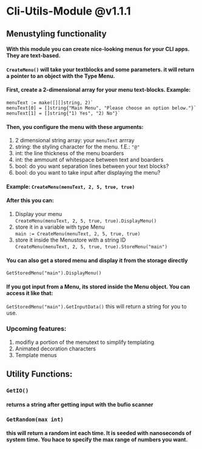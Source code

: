# Cli-Utils-Module @v1.1.1

## Menustyling functionality

#### With this module you can create nice-looking menus for your CLI apps. They are text-based.

#### `CreateMenu()` will take your textblocks and some parameters. it will return a pointer to an object with the Type Menu.

#### First, create a 2-dimensional array for your menu text-blocks. Example: 
```
menuText := make([][]string, 2)`
menuText[0] = []string{"Main Menu", "Please choose an option below."}`
menuText[1] = []string{"1) Yes", "2) No"}`
```
#### Then, you configure the menu with these arguments:
1. 2 dimensional string array: your `menuText` arrray
2. string: the styling character for the menu. f.E.: `"@"`
3. int: the line thickness of the menu boarders
4. int: the ammount of whitespace between text and boarders
4. bool: do you want separation lines between your text blocks?
5. bool: do you want to take input after displaying the menu?

#### Example: `CreateMenu(menuText, 2, 5, true, true)`

#### After this you can:
1. Display your menu  
`CreateMenu(menuText, 2, 5, true, true).DisplayMenu()`
2. store it in a variable with type Menu  
`main := CreateMenu(menuText, 2, 5, true, true)`
3. store it inside the Menustore with a string ID  
`CreateMenu(menuText, 2, 5, true, true).StoreMenu("main")`

#### You can also get a stored menu and display it from the storage directly
`GetStoredMenu("main").DisplayMenu()`

#### If you got input from a Menu, its stored inside the Menu object. You can access it like that:
`GetStoredMenu("main").GetInputData()`
this will return a string for you to use.

### Upcoming features:
1. modifiy a portion of the menutext to simplify templating
2. Animated decoration characters
3. Template menus

## Utility Functions:

### `GetIO()`
#### returns a string after getting input with the bufio scanner

### `GetRandom(max int)`
#### this will return a random int each time. It is seeded with nanoseconds of system time. You hace to specify the max range of numbers you want.

